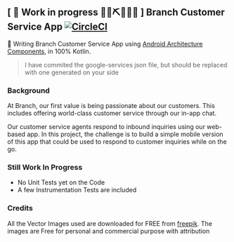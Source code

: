## \[ 🚧 Work in progress 👷‍♀️⛏👷🔧️🚧 \] Branch Customer Service App  [![CircleCI](https://circleci.com/gh/jumaallan/branch.svg?style=shield&circle-token=9e8a91a1b75132c866b685a420d8c1c5e93fd98c)](https://circleci.com/gh/jumaallan/branch)



👀  Writing Branch Customer Service App using [Android Architecture Components](https://developer.android.com/topic/libraries/architecture/), in 100% Kotlin. 

> I have commited the google-services json file, but should be replaced with one generated on your side


### Background

At Branch, our first value is being passionate about our customers. This includes offering world-class customer service through our in-app chat.

Our customer service agents respond to inbound inquiries using our web-based app. In this project, the challenge is to build a simple mobile version of this app that could be used to respond to customer inquiries while on the go.

### Still Work In Progress

* No Unit Tests yet on the Code
* A few Instrumentation Tests are included 

### Credits

All the Vector Images used are downloaded for FREE from [freepik](https://www.freepik.com). The images are Free for personal and commercial purpose with attribution